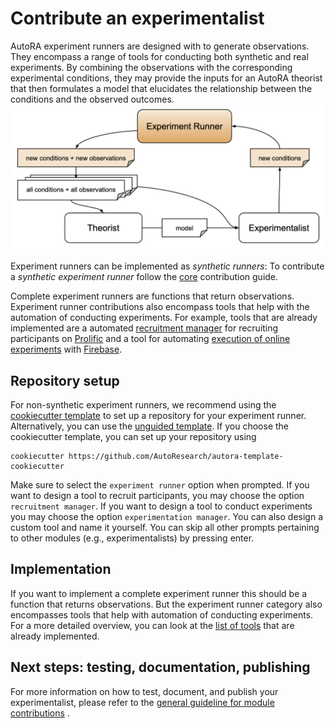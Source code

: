 # Contribute an experimentalist

AutoRA experiment runners are designed with to generate observations. They encompass a range of tools for conducting both synthetic and real experiments. By combining the observations with the corresponding experimental conditions, they may provide the inputs for an AutoRA theorist that then formulates a model that elucidates the relationship between the conditions and the observed outcomes.
![Experimentalist Runner Module](../img/experiment_runner.png)

Experiment runners can be implemented as *synthetic runners*:
To contribute a *synthetic experiment runner* follow the [core](core.md) contribution guide.

Complete experiment runners are functions that return observations. Experiment runner contributions also encompass tools that help with the automation of conducting experiments. For example, tools that are already implemented are a automated [recruitment manager](https://autoresearch.github.io/autora/user-guide/experiment-runners/recruitment-managers/prolific/) for recruiting participants on  [Prolific](prolific.co) and a tool for automating [execution of online experiments](https://autoresearch.github.io/autora/user-guide/experiment-runners/experimentation-managers/firebase/) with [Firebase](https://firebase.google.com/).

## Repository setup

For non-synthetic experiment runners, we recommend using the [cookiecutter template](https://github.com/AutoResearch/autora-template-cookiecutter) to set up
a repository for your experiment runner. Alternatively, you can use the 
[unguided template](https://github.com/AutoResearch/autora-template). If you choose the cookiecutter template, you can set up your repository using

```shell
cookiecutter https://github.com/AutoResearch/autora-template-cookiecutter
```

Make sure to select the `experiment runner` option when prompted. If you want to design a tool to recruit participants, you may choose the option `recruitment manager`. If you want to design a tool to conduct experiments you may choose the option `experimentation manager`. You can also design a custom tool and name it yourself. You can skip all other prompts pertaining to other modules 
(e.g., experimentalists) by pressing enter.

## Implementation

If you want to implement a complete experiment runner this should be a function that returns observations. But the experiment runner category also encompasses tools that help with automation of conducting experiments. For a more detailed overview, you can look at the [list of tools](https://autoresearch.github.io/autora/experiment-runner/) that are already implemented.


## Next steps: testing, documentation, publishing

For more information on how to test, document, and publish your experimentalist, please refer to the 
[general guideline for module contributions](module.md) . 
